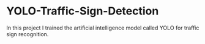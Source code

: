 # YOLO-Traffic-Sign-Detection

In this project I trained the artificial intelligence model called YOLO for traffic sign recognition.

